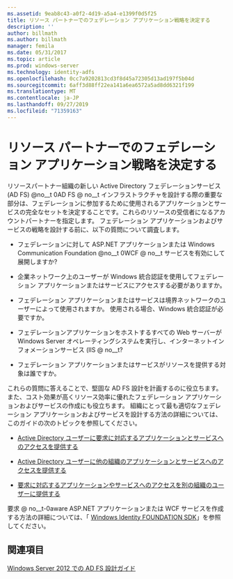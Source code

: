 ```yaml
---
ms.assetid: 9eab8c43-a0f2-4d19-a5a4-e1399f0d5f25
title: リソース パートナーでのフェデレーション アプリケーション戦略を決定する
description: ''
author: billmath
ms.author: billmath
manager: femila
ms.date: 05/31/2017
ms.topic: article
ms.prod: windows-server
ms.technology: identity-adfs
ms.openlocfilehash: 0cc7a9202813cd3f8d45a72305d13ad197f5b04d
ms.sourcegitcommit: 6aff3d88ff22ea141a6ea6572a5ad8dd6321f199
ms.translationtype: MT
ms.contentlocale: ja-JP
ms.lasthandoff: 09/27/2019
ms.locfileid: "71359163"
---
```

# <a name="determine-your-federated-application-strategy-in-the-resource-partner"></a>リソース パートナーでのフェデレーション アプリケーション戦略を決定する

リソースパートナー組織の新しい Active Directory フェデレーションサービス (AD FS) @no__t 0AD FS @ no__t インフラストラクチャを設計する際の重要な部分は、フェデレーションに参加するために使用されるアプリケーションとサービスの完全なセットを決定することです。これらのリソースの受信者になるアカウントパートナーを指定します。 フェデレーション アプリケーションおよびサービスの戦略を設計する前に、以下の質問について調査します。  
  
-   フェデレーションに対して ASP.NET アプリケーションまたは Windows Communication Foundation @no__t 0WCF @ no__t サービスを有効にして展開しますか?  
  
-   企業ネットワーク上のユーザーが Windows 統合認証を使用してフェデレーション アプリケーションまたはサービスにアクセスする必要がありますか。  
  
-   フェデレーション アプリケーションまたはサービスは境界ネットワークのユーザーによって使用されますか。 使用される場合、Windows 統合認証が必要ですか。  
  
-   フェデレーションアプリケーションをホストするすべての Web サーバーが Windows Server オペレーティングシステムを実行し、インターネットインフォメーションサービス \(IIS @ no__t?  
  
-   フェデレーション アプリケーションまたはサービスがリソースを提供する対象は誰ですか。  
  
これらの質問に答えることで、堅固な AD FS 設計を計画するのに役立ちます。 また、コスト効果が高くリソース効率に優れたフェデレーション アプリケーションおよびサービスの作成にも役立ちます。 組織にとって最も適切なフェデレーション アプリケーションおよびサービスを設計する方法の詳細については、このガイドの次のトピックを参照してください。  
  
-   [Active Directory ユーザーに要求に対応するアプリケーションとサービスへのアクセスを提供する](Provide-Your-Active-Directory-Users-Access-to-Your-Claims-Aware-Applications-and-Services.md)  
  
-   [Active Directory ユーザーに他の組織のアプリケーションとサービスへのアクセスを提供する](Provide-Your-Active-Directory-Users-Access-to-the-Applications-and-Services-of-Other-Organizations.md)  
  
-   [要求に対応するアプリケーションやサービスへのアクセスを別の組織のユーザーに提供する](Provide-Users-in-Another-Organization-Access-to-Your-Claims-Aware-Applications-and-Services.md)  
  
要求 @ no__t-0aware ASP.NET アプリケーションまたは WCF サービスを作成する方法の詳細については、「 [Windows Identity FOUNDATION SDK](https://go.microsoft.com/fwlink/?LinkId=122266)」を参照してください。  
  
## <a name="see-also"></a>関連項目
[Windows Server 2012 での AD FS 設計ガイド](AD-FS-Design-Guide-in-Windows-Server-2012.md)

